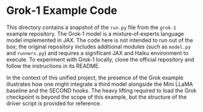 # Grok‑1 Example Code

This directory contains a snapshot of the `run.py` file from the
`grok-1` example repository. The Grok‑1 model is a mixture‑of‑experts
language model implemented in JAX. The code here is not intended to
run out of the box; the original repository includes additional
modules (such as `model.py` and `runners.py`) and requires a
significant JAX and Haiku environment to execute. To experiment with
Grok‑1 locally, clone the official repository and follow the
instructions in its README.

In the context of this unified project, the presence of the Grok
example illustrates how one might integrate a third model alongside
the Mini LLaMA baseline and the SECOND hooks. The heavy lifting
required to load the Grok checkpoint is beyond the scope of this
example, but the structure of the driver script is provided for
reference.
